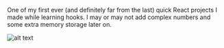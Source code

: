 One of my first ever (and definitely far from the last) quick React projects I made while learning hooks. I may or may not add complex numbers and some extra memory storage later on.

![alt text](https://i.imgur.com/f6qIWxV.png)

